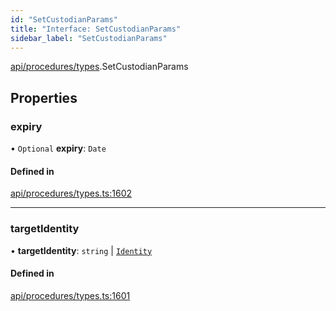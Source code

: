 ```yaml
---
id: "SetCustodianParams"
title: "Interface: SetCustodianParams"
sidebar_label: "SetCustodianParams"
---
```


[api/procedures/types](../../../../../modules/API/Procedures/Types/Types.md).SetCustodianParams

## Properties

### expiry

• `Optional` **expiry**: `Date`

#### Defined in

[api/procedures/types.ts:1602](https://github.com/PolymeshAssociation/polymesh-sdk/blob/b55e63737/src/api/procedures/types.ts#L1602)

___

### targetIdentity

• **targetIdentity**: `string` \| [`Identity`](../../../../../classes/API/Entities/Identity/Identity.md)

#### Defined in

[api/procedures/types.ts:1601](https://github.com/PolymeshAssociation/polymesh-sdk/blob/b55e63737/src/api/procedures/types.ts#L1601)

